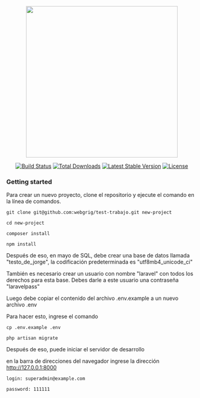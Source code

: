 <p align="center"><a href="https://laravel.com" target="_blank"><img src="https://raw.githubusercontent.com/laravel/art/master/logo-lockup/5%20SVG/2%20CMYK/1%20Full%20Color/laravel-logolockup-cmyk-red.svg" width="400"></a></p>

<p align="center">
<a href="https://travis-ci.org/laravel/framework"><img src="https://travis-ci.org/laravel/framework.svg" alt="Build Status"></a>
<a href="https://packagist.org/packages/laravel/framework"><img src="https://img.shields.io/packagist/dt/laravel/framework" alt="Total Downloads"></a>
<a href="https://packagist.org/packages/laravel/framework"><img src="https://img.shields.io/packagist/v/laravel/framework" alt="Latest Stable Version"></a>
<a href="https://packagist.org/packages/laravel/framework"><img src="https://img.shields.io/packagist/l/laravel/framework" alt="License"></a>
</p>

### Getting started

Para crear un nuevo proyecto, clone el repositorio y ejecute el comando en la línea de comandos.

```
git clone git@github.com:webgrig/test-trabajo.git new-project

cd new-project

composer install

npm install
```

Después de eso, en mayo de SQL, debe crear una base de datos llamada "testo_de_jorge", la codificación predeterminada es "utf8mb4_unicode_ci"

También es necesario crear un usuario con nombre "laravel" con todos los derechos para esta base.
Debes darle a este usuario una contraseña "laravelpass"

Luego debe copiar el contenido del archivo .env.example a un nuevo archivo .env

Para hacer esto, ingrese el comando

```
cp .env.example .env

php artisan migrate
```

Después de eso, puede iniciar el servidor de desarrollo

en la barra de direcciones del navegador ingrese la dirección http://127.0.0.1:8000
```
login: superadmin@example.com

password: 111111
```
